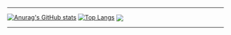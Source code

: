 

---

[![Anurag's GitHub stats](https://github-readme-stats.vercel.app/api?username=Dev-ops-true&hide=stars,contribs&show_icons=true&theme=radical)](https://github.com/anuraghazra/github-readme-stats)
[![Top Langs](https://github-readme-stats.vercel.app/api/top-langs/?username=Dev-ops-true&theme=radical)](https://github.com/anuraghazra/github-readme-stats)
<a href="https://github.com/Dev-ops-ture/github-readme-stats">
  <img align="center" src="https://github-readme-stats.vercel.app/api/pin/?username=Dev-ops-ture&repo=github-readme-stats" />
</a>

---